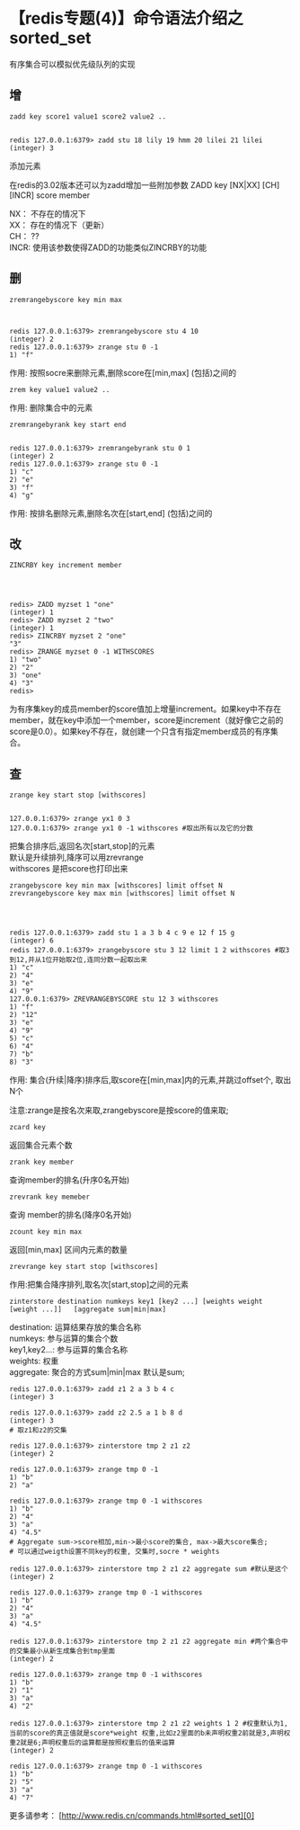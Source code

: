 # 【redis专题(4)】命令语法介绍之sorted_set


有序集合可以模拟优先级队列的实现

## 增

    zadd key score1 value1 score2 value2 ..


    redis 127.0.0.1:6379> zadd stu 18 lily 19 hmm 20 lilei 21 lilei
    (integer) 3

添加元素

在redis的3.02版本还可以为zadd增加一些附加参数 ZADD key [NX|XX] [CH] [INCR] score member 

NX： 不存在的情况下   
XX： 存在的情况下（更新）   
CH： ??   
INCR: 使用该参数使得ZADD的功能类似ZINCRBY的功能

## 删

    zremrangebyscore key min max

    

    redis 127.0.0.1:6379> zremrangebyscore stu 4 10
    (integer) 2
    redis 127.0.0.1:6379> zrange stu 0 -1
    1) "f"

作用: 按照socre来删除元素,删除score在[min,max] (包括)之间的

    zrem key value1 value2 ..


作用: 删除集合中的元素

    zremrangebyrank key start end


    redis 127.0.0.1:6379> zremrangebyrank stu 0 1
    (integer) 2
    redis 127.0.0.1:6379> zrange stu 0 -1
    1) "c"
    2) "e"
    3) "f"
    4) "g"

作用: 按排名删除元素,删除名次在[start,end] (包括)之间的

## 改

    ZINCRBY key increment member


    

    redis> ZADD myzset 1 "one"
    (integer) 1
    redis> ZADD myzset 2 "two"
    (integer) 1
    redis> ZINCRBY myzset 2 "one"
    "3"
    redis> ZRANGE myzset 0 -1 WITHSCORES
    1) "two"
    2) "2"
    3) "one"
    4) "3"
    redis>

为有序集key的成员member的score值加上增量increment。如果key中不存在member，就在key中添加一个member，score是increment（就好像它之前的score是0.0）。如果key不存在，就创建一个只含有指定member成员的有序集合。

## 查

    zrange key start stop [withscores]


    127.0.0.1:6379> zrange yx1 0 3
    127.0.0.1:6379> zrange yx1 0 -1 withscores #取出所有以及它的分数

把集合排序后,返回名次[start,stop]的元素   
默认是升续排列,降序可以用zrevrange   
withscores 是把score也打印出来

    zrangebyscore key min max [withscores] limit offset N
    zrevrangebyscore key max min [withscores] limit offset N
    

    

    redis 127.0.0.1:6379> zadd stu 1 a 3 b 4 c 9 e 12 f 15 g
    (integer) 6
    redis 127.0.0.1:6379> zrangebyscore stu 3 12 limit 1 2 withscores #取3到12,并从1位开始取2位,连同分数一起取出来
    1) "c"
    2) "4"
    3) "e"
    4) "9"
    127.0.0.1:6379> ZREVRANGEBYSCORE stu 12 3 withscores
    1) "f"
    2) "12"
    3) "e"
    4) "9"
    5) "c"
    6) "4"
    7) "b"
    8) "3"

作用: 集合(升续|降序)排序后,取score在[min,max]内的元素,并跳过offset个, 取出N个

注意:zrange是按名次来取,zrangebyscore是按score的值来取;

    zcard key
    

返回集合元素个数

    zrank key member
    

查询member的排名(升序0名开始)

    zrevrank key memeber
    

查询 member的排名(降序0名开始)

    zcount key min max
    

返回[min,max] 区间内元素的数量

    zrevrange key start stop [withscores]
    

作用:把集合降序排列,取名次[start,stop]之间的元素

    zinterstore destination numkeys key1 [key2 ...] [weights weight [weight ...]]   [aggregate sum|min|max]
    

destination: 运算结果存放的集合名称   
numkeys: 参与运算的集合个数   
key1,key2...: 参与运算的集合名称   
weights: 权重   
aggregate: 聚合的方式sum|min|max 默认是sum;

    
    redis 127.0.0.1:6379> zadd z1 2 a 3 b 4 c
    (integer) 3

    redis 127.0.0.1:6379> zadd z2 2.5 a 1 b 8 d
    (integer) 3
    # 取z1和z2的交集

    redis 127.0.0.1:6379> zinterstore tmp 2 z1 z2
    (integer) 2

    redis 127.0.0.1:6379> zrange tmp 0 -1
    1) "b"
    2) "a"

    redis 127.0.0.1:6379> zrange tmp 0 -1 withscores
    1) "b"
    2) "4"
    3) "a"
    4) "4.5"
    # Aggregate sum->score相加,min->最小score的集合, max->最大score集合;
    # 可以通过weigth设置不同key的权重, 交集时,socre * weights

    redis 127.0.0.1:6379> zinterstore tmp 2 z1 z2 aggregate sum #默认是这个
    (integer) 2

    redis 127.0.0.1:6379> zrange tmp 0 -1 withscores
    1) "b"
    2) "4"
    3) "a"
    4) "4.5"

    redis 127.0.0.1:6379> zinterstore tmp 2 z1 z2 aggregate min #两个集合中的交集最小从新生成集合到tmp里面
    (integer) 2

    redis 127.0.0.1:6379> zrange tmp 0 -1 withscores
    1) "b"
    2) "1"
    3) "a"
    4) "2"

    redis 127.0.0.1:6379> zinterstore tmp 2 z1 z2 weights 1 2 #权重默认为1,当前的score的真正值就是score*weight 权重,比如z2里面的b未声明权重2前就是3,声明权重2就是6;声明权重后的运算都是按照权重后的值来运算
    (integer) 2

    redis 127.0.0.1:6379> zrange tmp 0 -1 withscores
    1) "b"
    2) "5"
    3) "a"
    4) "7"

更多请参考： [http://www.redis.cn/commands.html#sorted_set][0]

[0]: http://www.redis.cn/commands.html#sorted_set